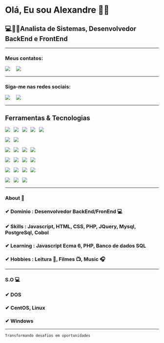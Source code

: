 <h1>Olá, Eu sou Alexandre 🙋‍♂️</h1>
<h2>💻👨‍💻Analista de Sistemas, Desenvolvedor BackEnd e FrontEnd</h2>

<hr>

<h3>Meus contatos:</h3>

<a href="https://www.linkedin.com/in/alexandre-montagna-75350127"><img src="https://img.shields.io/badge/linkedin-%230077B5.svg?&style=for-the-badge&logo=linkedin&logoColor=white" /></a>&nbsp;&nbsp;&nbsp;&nbsp;
<a href="mailto:lamontagna@gmail.com"><img src="https://img.shields.io/badge/gmail-%23D14836.svg?&style=for-the-badge&logo=gmail&logoColor=white" /></a>&nbsp;&nbsp;&nbsp;&nbsp;
<hr>

<h3>Siga-me nas redes sociais:</h3>

<a href="https://www.facebook.com/lamontagna2"><img src="https://img.shields.io/badge/facebook-%230077B5.svg?&style=for-the-badge&logo=facebook&logoColor=white" /></a>&nbsp;&nbsp;&nbsp;&nbsp;
<a href="https://www.instagram.com/alexandre.montagna/"><img src="https://img.shields.io/badge/instagram-%230077B5.svg?&style=for-the-badge&logo=instagram&logoColor=white" /></a>&nbsp;&nbsp;&nbsp;&nbsp;
<hr>

<h2>Ferramentas & Tecnologias</h2>
<p>
   <img src="https://img.shields.io/badge/HTML%20-%23F7DF1E.svg?&style=for-the-badge&color=E34F26" />&nbsp;&nbsp;
   <img src="https://img.shields.io/badge/css%20-%23F7DF1E.svg?&style=for-the-badge&color=5BA8EE" />&nbsp;&nbsp;
   <img src="https://img.shields.io/badge/JavaScript%20-%23F7DF1E.svg?&style=for-the-badge&color=F7DF1E" />&nbsp;&nbsp;
   <img src="https://img.shields.io/badge/PHP%20-%23F7DF1E.svg?&style=for-the-badge&color=E06027" />&nbsp;&nbsp;
   <img src="https://img.shields.io/badge/Cobol%20-%23F7DF1E.svg?&style=for-the-badge&color=A259FF" />&nbsp;&nbsp;
   <br />

   <img src="https://img.shields.io/badge/PostgreeSql%20-%23F7DF1E.svg?&style=for-the-badge&color=5C9A37" />&nbsp;&nbsp;
   <img src="https://img.shields.io/badge/MySQL%20-%23F7DF1E.svg?&style=for-the-badge&color=1E4C68" />&nbsp;&nbsp;
   <br />

   <img src="https://img.shields.io/badge/Postman%20-%23F7DF1E.svg?&style=for-the-badge&color=41B883" />&nbsp;&nbsp;
   <img src="https://img.shields.io/badge/SoapUI%20-%23F7DF1E.svg?&style=for-the-badge&color=00D8FF" />&nbsp;&nbsp;
   <img src="https://img.shields.io/badge/VSCode%20-%23F7DF1E.svg?&style=for-the-badge&color=61DAFB" />&nbsp;&nbsp;
   <img src="https://img.shields.io/badge/Eclipse%20-%23F7DF1E.svg?&style=for-the-badge&color=DD0031" />&nbsp;&nbsp;
   <br />
   
   <img src="https://img.shields.io/badge/Photoshop%20-%23F7DF1E.svg?&style=for-the-badge&color=470137" />&nbsp;&nbsp;
   <img src="https://img.shields.io/badge/Fireworks%20-%23F7DF1E.svg?&style=for-the-badge&color=7044A3" />&nbsp;&nbsp;
   <img src="https://img.shields.io/badge/Flash%20-%23F7DF1E.svg?&style=for-the-badge&color=CD6799" />&nbsp;&nbsp;
   <img src="https://img.shields.io/badge/Captivate%20-%23F7DF1E.svg?&style=for-the-badge&color=B8D438" />&nbsp;&nbsp;
   <br />
   
   <img src="https://img.shields.io/badge/Teams%20-%23F7DF1E.svg?&style=for-the-badge&color=2881FF" />&nbsp;&nbsp;
   <img src="https://img.shields.io/badge/Zoom%20-%23F7DF1E.svg?&style=for-the-badge&color=3C4C65" />&nbsp;&nbsp;
   <img src="https://img.shields.io/badge/Meet%20-%23F7DF1E.svg?&style=for-the-badge&color=0079BF" />&nbsp;&nbsp;
   <img src="https://img.shields.io/badge/Slack%20-%23F7DF1E.svg?&style=for-the-badge&color=4A154B" />&nbsp;&nbsp;
   <br/>
   
   <img src="https://img.shields.io/badge/Git%20-%23F7DF1E.svg?&style=for-the-badge&color=000" />&nbsp;&nbsp;
   <img src="https://img.shields.io/badge/GitHub%20-%23F7DF1E.svg?&style=for-the-badge&color=000" />&nbsp;&nbsp;
   <img src="https://img.shields.io/badge/GitBash%20-%23F7DF1E.svg?&style=for-the-badge&color=6CC24A" />&nbsp;&nbsp;
</p> 


<hr>

### About 📌

### ✔  **Dominio :** Desenvolvedor BackEnd/FronEnd 💻
### ✔  **Skills :** Javascript, HTML, CSS, PHP, JQuery, Mysql, PostgreSql, Cobol
### ✔  **Learning :** Javascript Ecma 6, PHP, Banco de dados SQL
### ✔  **Hobbies :**  Leitura 📕, Filmes 📺, Music 🎧

<hr>

### S.O 💻

### ✔  DOS
### ✔  CentOS, Linux
### ✔  Windows

<hr>

```
Transformando desafios em oportunidades

